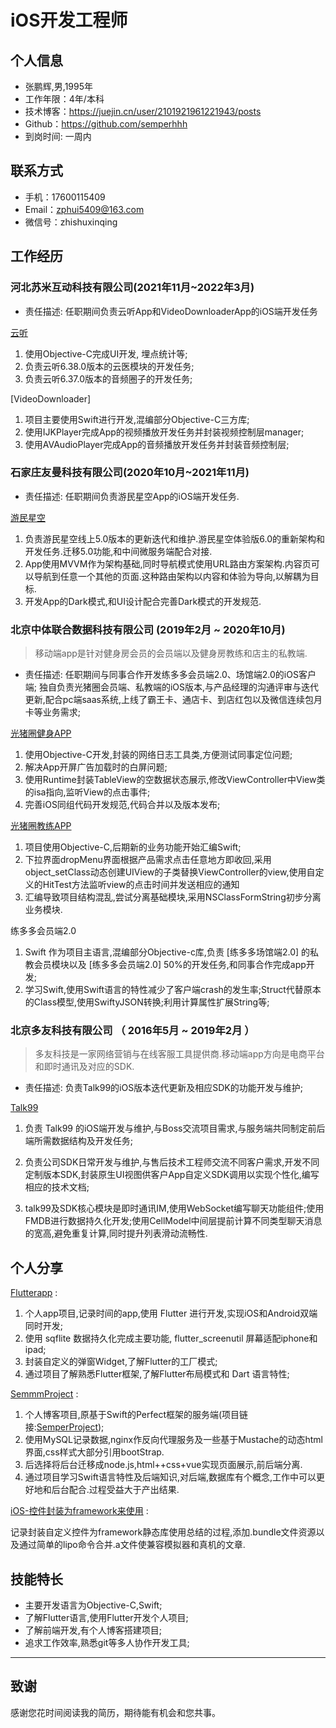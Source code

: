 # iOS开发工程师

## 个人信息

* 张鹏辉,男,1995年
* 工作年限：4年/本科
* 技术博客：https://juejin.cn/user/2101921961221943/posts
* Github：https://github.com/semperhhh
* 到岗时间: 一周内

## 联系方式

- 手机：17600115409
- Email：zphui5409@163.com
- 微信号：zhishuxinqing

## 工作经历

### 河北苏米互动科技有限公司(2021年11月~2022年3月)

* 责任描述: 任职期间负责云听App和VideoDownloaderApp的iOS端开发任务

[云听](https://apps.apple.com/cn/app/id496145505)

1. 使用Objective-C完成UI开发, 埋点统计等;
2. 负责云听6.38.0版本的云医模块的开发任务;
3. 负责云听6.37.0版本的音频圈子的开发任务;

[VideoDownloader]

1. 项目主要使用Swift进行开发,混编部分Objective-C三方库;
2. 使用IJKPlayer完成App的视频播放开发任务并封装视频控制层manager;
3. 使用AVAudioPlayer完成App的音频播放开发任务并封装音频控制层;

### 石家庄友曼科技有限公司(2020年10月~2021年11月)

* 责任描述: 任职期间负责游民星空App的iOS端开发任务.

[游民星空](https://apps.apple.com/cn/app/you-min-xing-kong/id886118205)

1. 负责游民星空线上5.0版本的更新迭代和维护.游民星空体验版6.0的重新架构和开发任务.迁移5.0功能,和中间微服务端配合对接.
2. App使用MVVM作为架构基础,同时导航模式使用URL路由方案架构.内容页可以导航到任意一个其他的页面.这种路由架构以内容和体验为导向,以解耦为目标.
3. 开发App的Dark模式,和UI设计配合完善Dark模式的开发规范.

### 北京中体联合数据科技有限公司 (2019年2月 ~ 2020年10月)

> 移动端app是针对健身房会员的会员端以及健身房教练和店主的私教端. 

* 责任描述: 任职期间与同事合作开发练多多会员端2.0、场馆端2.0的iOS客户端; 独自负责光猪圈会员端、私教端的iOS版本,与产品经理的沟通评审与迭代更新,配合pc端saas系统,上线了霸王卡、通店卡、到店红包以及微信连续包月卡等业务需求;

[光猪圈健身APP](https://apps.apple.com/cn/app/光猪圈健身/id1027673267)

1. 使用Objective-C开发,封装的网络日志工具类,方便测试同事定位问题;
2. 解决App开屏广告加载时的白屏问题;
3. 使用Runtime封装TableView的空数据状态展示,修改ViewController中View类的isa指向,监听View的点击事件;
4. 完善iOS同组代码开发规范,代码合并以及版本发布;

[光猪圈教练APP](https://apps.apple.com/cn/app/光猪圈教练/id1180466459)

1. 项目使用Objective-C,后期新的业务功能开始汇编Swift;
2. 下拉界面dropMenu界面根据产品需求点击任意地方即收回,采用object_setClass动态创建UIView的子类替换ViewController的view,使用自定义的HitTest方法监听view的点击时间并发送相应的通知
3. 汇编导致项目结构混乱,尝试分离基础模块,采用NSClassFormString初步分离业务模块.

练多多会员端2.0

1. Swift 作为项目主语言,混编部分Objective-c库,负责 [练多多场馆端2.0] 的私教会员模块以及 [练多多会员端2.0] 50%的开发任务,和同事合作完成app开发;
2. 学习Swift,使用Swift语言的特性减少了客户端crash的发生率;Struct代替原本的Class模型,使用SwiftyJSON转换;利用计算属性扩展String等;


### 北京多友科技有限公司 （ 2016年5月 ~ 2019年2月 ）

> 多友科技是一家网络营销与在线客服工具提供商.移动端app方向是电商平台和即时通讯及对应的SDK.

* 责任描述: 负责Talk99的iOS版本迭代更新及相应SDK的功能开发与维护;

[Talk99](https://apps.apple.com/cn/app/talk99/id702672310)

1. 负责 Talk99 的iOS端开发与维护,与Boss交流项目需求,与服务端共同制定前后端所需数据结构及开发任务;

2. 负责公司SDK日常开发与维护,与售后技术工程师交流不同客户需求,开发不同定制版本SDK,封装原生UI视图供客户App自定义SDK调用以实现个性化,编写相应的技术文档;

3. talk99及SDK核心模块是即时通讯IM,使用WebSocket编写聊天功能组件;使用FMDB进行数据持久化开发;使用CellModel中间层提前计算不同类型聊天消息的宽高,避免重复计算,同时提升列表滑动流畅性.

## 个人分享

[Flutterapp](https://github.com/semperhhh/zhishu_card) :

1. 个人app项目,记录时间的app,使用 Flutter 进行开发,实现iOS和Android双端同时开发;
2. 使用 sqflite 数据持久化完成主要功能, flutter_screenutil 屏幕适配iphone和ipad;
3. 封装自定义的弹窗Widget,了解Flutter的工厂模式;
4. 通过项目了解熟悉Flutter框架,了解Flutter布局模式和 Dart 语言特性;

[SemmmProject](https://github.com/semperhhh/SemmmProject) :

1. 个人博客项目,原基于Swift的Perfect框架的服务端(项目链接:[SemperProject](https://github.com/semperhhh/SemperProject));
2. 使用MySQL记录数据,nginx作反向代理服务及一些基于Mustache的动态html界面,css样式大部分引用bootStrap.
3. 后选择将后台迁移成node.js,html++css+vue实现页面展示,前后端分离.
4. 通过项目学习Swift语言特性及后端知识,对后端,数据库有个概念,工作中可以更好地和后台配合.过程受益大于产出结果.

[iOS-控件封装为framework来使用](https://juejin.im/post/5c0a117be51d4538994af76b) :

记录封装自定义控件为framework静态库使用总结的过程,添加.bundle文件资源以及通过简单的lipo命令合并.a文件使兼容模拟器和真机的文章.

## 技能特长

* 主要开发语言为Objective-C,Swift;
* 了解Flutter语言,使用Flutter开发个人项目;
* 了解前端开发,有个人博客搭建项目;
* 追求工作效率,熟悉git等多人协作开发工具;

- - -

## 致谢

感谢您花时间阅读我的简历，期待能有机会和您共事。
      
